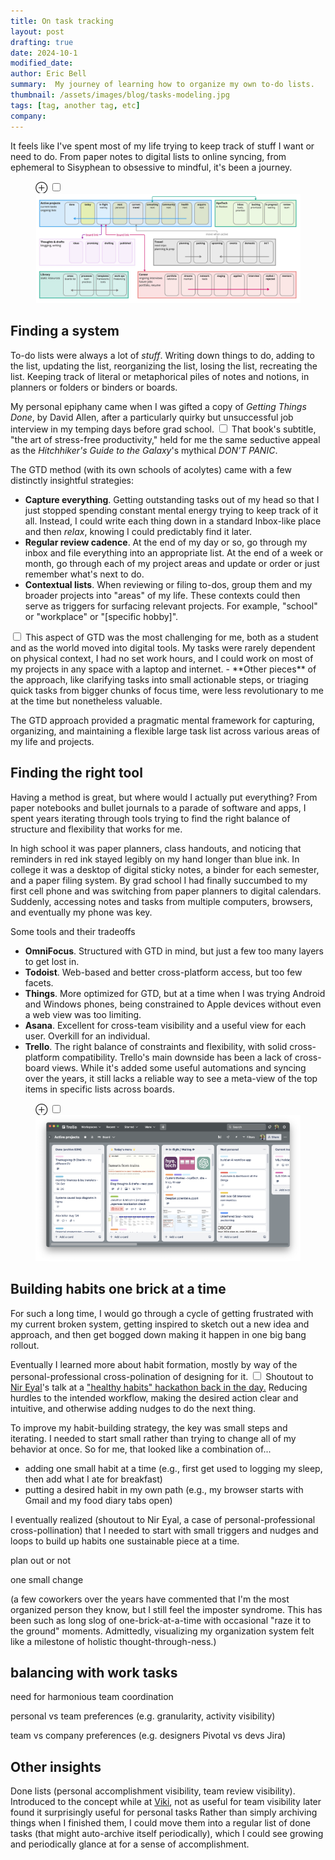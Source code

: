 ```yaml
---
title: On task tracking
layout: post
drafting: true
date: 2024-10-1
modified_date: 
author: Eric Bell
summary:  My journey of learning how to organize my own to-do lists.
thumbnail: /assets/images/blog/tasks-modeling.jpg
tags: [tag, another tag, etc]
company: 
---
```


It feels like I've spent most of my life trying to keep track of stuff I want or need to do. From paper notes to digital lists to online syncing, from ephemeral to Sisyphean to obsessive to mindful, it's been a journey.

<figure class="fullwidth">
	<label for="mn-boards" class="margin-toggle">⊕</label>
	<input type="checkbox" id="mn-boards" class="margin-toggle">
	<span class="marginnote"></span>
	<img src="/assets/images/blog/tasks-modeling.jpg" alt="task boards flow">
</figure>

## Finding a system

To-do lists were always a lot of *stuff*. Writing down things to do, adding to the list, updating the list, reorganizing the list, losing the list, recreating the list. Keeping track of literal or metaphorical piles of notes and notions, in planners or folders or binders or boards. 

My personal epiphany came when I was gifted a copy of _Getting Things Done_, by David Allen, after a particularly quirky but unsuccessful job interview in my temping days before grad school. <label for="sn-gtd" class="margin-toggle sidenote-number"></label>
<input type="checkbox" id="sn-gtd" class="margin-toggle"/>
<span class="sidenote">That book's subtitle, "the art of stress-free productivity," held for me the same seductive appeal as the _Hitchhiker's Guide to the Galaxy_'s mythical _DON'T PANIC_.</span>

The GTD method (with its own schools of acolytes) came with a few distinctly insightful strategies:
- **Capture everything**. Getting outstanding tasks out of my head so that I just stopped spending constant mental energy trying to keep track of it all. Instead, I could write each thing down in a standard Inbox-like place and then _relax_, knowing I could predictably find it later.
- **Regular review cadence**. At the end of my day or so, go through my inbox and file everything into an appropriate list. At the end of a week or month, go through each of my project areas and update or order or just remember what's next to do.
- **Contextual lists**. When reviewing or filing to-dos, group them and my broader projects into "areas" of my life. These contexts could then serve as triggers for surfacing relevant projects. For example, "school" or "workplace" or "[specific hobby]".<label for="sn-area" class="margin-toggle sidenote-number"></label>
<input type="checkbox" id="sn-area" class="margin-toggle"/>
<span class="sidenote">This aspect of GTD was the most challenging for me, both as a student and as the world moved into digital tools. My tasks were rarely dependent on physical context, I had no set work hours, and I could work on most of my projects in any space with a laptop and internet.</span>
- **Other pieces** of the approach, like clarifying tasks into small actionable steps, or triaging quick tasks from bigger chunks of focus time, were less revolutionary to me at the time but nonetheless valuable.

The GTD approach provided a pragmatic mental framework for capturing, organizing, and maintaining a flexible large task list across various areas of my life and projects.

## Finding the right tool

Having a method is great, but where would I actually put everything? From paper notebooks and bullet journals to a parade of software and apps, I spent years iterating through tools trying to find the right balance of structure and flexibility that works for me.

In high school it was paper planners, class handouts, and noticing that reminders in red ink stayed legibly on my hand longer than blue ink. In college it was a desktop of digital sticky notes, a binder for each semester, and a paper filing system. By grad school I had finally succumbed to my first cell phone and was switching from paper planners to digital calendars. Suddenly, accessing notes and tasks from multiple computers, browsers, and eventually my phone was key.

Some tools and their tradeoffs
- **OmniFocus**. Structured with GTD in mind, but just a few too many layers to get lost in.
- **Todoist**. Web-based and better cross-platform access, but too few facets.
- **Things**. More optimized for GTD, but at a time when I was trying Android and Windows phones, being constrained to Apple devices without even a web view was too limiting.
- **Asana**. Excellent for cross-team visibility and a useful view for each user. Overkill for an individual.
- **Trello**. The right balance of constraints and flexibility, with solid cross-platform compatibility. Trello's main downside has been a lack of cross-board views. While it's added some useful automations and syncing over the years, it still lacks a reliable way to see a meta-view of the top items in specific lists across boards.

<figure class="">
	<label for="mn-trello" class="margin-toggle">⊕</label>
	<input type="checkbox" id="mn-trello" class="margin-toggle">
	<span class="marginnote"></span>
	<img src="/assets/images/blog/tasks-example.png" alt="trello snapshot">
</figure>

## Building habits one brick at a time

For such a long time, I would go through a cycle of getting frustrated with my current broken system, getting inspired to sketch out a new idea and approach, and then get bogged down making it happen in one big bang rollout.

Eventually I learned more about habit formation, mostly by way of the personal-professional cross-polination of designing for it.<label for="sn-nir" class="margin-toggle sidenote-number"></label>
<input type="checkbox" id="sn-nir" class="margin-toggle"/>
<span class="sidenote">Shoutout to <a href="https://www.nirandfar.com/">Nir Eyal</a>'s talk at a <a href="https://ericthebell.com/projects/hackathon-frood-frictionless-food-entry-on-mobile-2012-10">"healthy habits" hackathon back in the day.</a></span>
Reducing hurdles to the intended workflow, making the desired action clear and intuitive, and otherwise adding nudges to do the next thing. 

To improve my habit-building strategy, the key was small steps and iterating. I needed to start small rather than trying to change all of my behavior at once. So for me, that looked like a combination of...
- adding one small habit at a time (e.g., first get used to logging my sleep, then add what I ate for breakfast)
- putting a desired habit in my own path (e.g., my browser starts with Gmail and my food diary tabs open)

I eventually realized (shoutout to Nir Eyal, a case of personal-professional cross-pollination) that I needed to start with small triggers and nudges and loops to build up habits one sustainable piece at a time. 

plan out or not

one small change

(a few coworkers over the years have commented that I'm the most organized person they know, but I still feel the imposter syndrome. This has been such as long slog of one-brick-at-a-time with occasional "raze it to the ground" moments. Admittedly, visualizing my organization system felt like a milestone of holistic thought-through-ness.)

## balancing with work tasks

need for harmonious team coordination

personal vs team preferences (e.g. granularity, activity visibility)

team vs company preferences (e.g. designers Pivotal vs devs Jira)

## Other insights

Done lists (personal accomplishment visibility, team review visibility). Introduced to the concept while at [Viki](/roles/Viki), 
not as useful for team visibility
later found it surprisingly useful for personal tasks
Rather than simply archiving things when I finished them, I could move them into a regular list of done tasks (that might auto-archive itself periodically), which I could see growing and periodically glance at for a sense of accomplishment.


